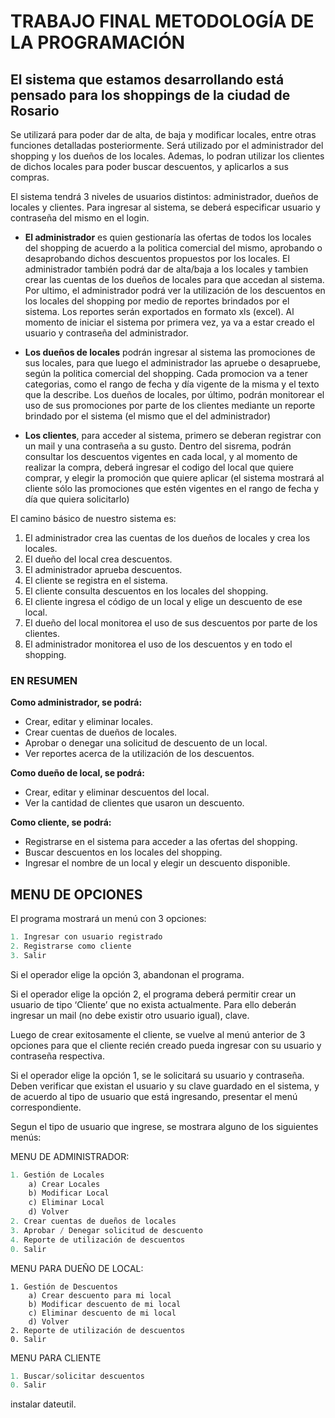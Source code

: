 # TRABAJO FINAL METODOLOGÍA DE LA PROGRAMACIÓN

## El sistema que estamos desarrollando está pensado para los shoppings de la ciudad de Rosario

Se utilizará para poder dar de alta, de baja y modificar locales, entre otras funciones detalladas posteriormente. Será utilizado por el administrador del shopping y los dueños de los locales. Ademas, lo podran utilizar los clientes de dichos locales para poder buscar descuentos, y aplicarlos a sus compras.

El sistema tendrá 3 niveles de usuarios distintos: administrador, dueños de locales y clientes. Para ingresar al sistema, se deberá especificar usuario y contraseña del mismo en el login.

- __El administrador__ es quien gestionaría las ofertas de todos los locales del shopping de acuerdo a la politica comercial del mismo, aprobando o desaprobando dichos descuentos propuestos por los locales. El administrador también podrá dar de alta/baja a los locales y tambien crear las cuentas de los dueños de locales para que accedan al sistema. Por ultimo, el administrador podrá ver la utilización de los descuentos en los locales del shopping por medio de reportes brindados por el sistema. Los reportes serán exportados en formato xls (excel). Al momento de iniciar el sistema por primera vez, ya va a estar creado el usuario y contraseña del administrador.

- __Los dueños de locales__ podrán ingresar al sistema las promociones de sus locales, para que luego el administrador las apruebe o desapruebe, según la politica comercial del shopping. Cada promocion va a tener categorias, como el rango de fecha y día vigente de la misma y el texto que la describe. Los dueños de locales, por último, podrán monitorear el uso de sus promociones por parte de los clientes mediante un reporte brindado por el sistema (el mismo que el del administrador)

- __Los clientes__, para acceder al sistema, primero se deberan registrar con un mail y una contraseña a su gusto. Dentro del sisrema, podrán consultar los descuentos vigentes en cada local, y al momento de realizar la compra, deberá ingresar el codigo del local que quiere comprar, y elegir la promoción que quiere aplicar (el sistema mostrará al cliente sólo las promociones que estén vigentes en el rango de fecha y día que quiera solicitarlo)

El camino básico de nuestro sistema es:

1. El administrador crea las cuentas de los dueños de locales y crea los locales.
2. El dueño del local crea descuentos.
3. El administrador aprueba descuentos.
4. El cliente se registra en el sistema.
5. El cliente consulta descuentos en los locales del shopping.
6. El cliente ingresa el código de un local y elige un descuento de ese local.
7. El dueño del local monitorea el uso de sus descuentos por parte de los clientes.
8. El administrador monitorea el uso de los descuentos y en todo el shopping.

### EN RESUMEN

__Como administrador, se podrá:__

- Crear, editar y eliminar locales.
- Crear cuentas de dueños de locales.
- Aprobar o denegar una solicitud de descuento de un local.
- Ver reportes acerca de la utilización de los descuentos.

__Como dueño de local, se podrá:__

- Crear, editar y eliminar descuentos del local.
- Ver la cantidad de clientes que usaron un descuento.

__Como cliente, se podrá:__

- Registrarse en el sistema para acceder a las ofertas del shopping.
- Buscar descuentos en los locales del shopping.
- Ingresar el nombre de un local y elegir un descuento disponible.

## MENU DE OPCIONES

El programa mostrará un menú con 3 opciones:

```python
1. Ingresar con usuario registrado
2. Registrarse como cliente
3. Salir
```

Si el operador elige la opción 3, abandonan el programa.

Si el operador elige la opción 2, el programa deberá permitir crear un usuario de tipo ‘Cliente’ que no exista actualmente. Para ello deberán ingresar un mail (no debe existir otro usuario igual), clave.

Luego de crear exitosamente el cliente, se vuelve al menú anterior de 3 opciones para que el cliente recién creado pueda ingresar con su usuario y contraseña respectiva.

Si el operador elige la opción 1, se le solicitará su usuario y contraseña.
Deben verificar que existan el usuario y su clave guardado en el sistema, y de acuerdo al tipo de usuario que está ingresando, presentar el menú correspondiente.

Segun el tipo de usuario que ingrese, se mostrara alguno de los siguientes menús:

MENU DE ADMINISTRADOR:

```python
1. Gestión de Locales
    a) Crear Locales
    b) Modificar Local
    c) Eliminar Local
    d) Volver
2. Crear cuentas de dueños de locales
3. Aprobar / Denegar solicitud de descuento
4. Reporte de utilización de descuentos
0. Salir
```

MENU PARA DUEÑO DE LOCAL:

```pyhton
1. Gestión de Descuentos
    a) Crear descuento para mi local
    b) Modificar descuento de mi local
    c) Eliminar descuento de mi local
    d) Volver
2. Reporte de utilización de descuentos
0. Salir
```

MENU PARA CLIENTE

```python
1. Buscar/solicitar descuentos
0. Salir
```

instalar dateutil.
